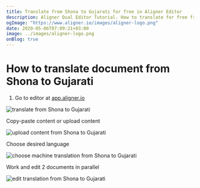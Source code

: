 ```yaml
---
title: Translate from Shona to Gujarati for free in Aligner Editor
description: Aligner Dual Editor Tutorial. How to translate for free from Shona to Gujarati. Aligner is multilingual document management platform. 
ogImage: "https://www.aligner.io/images/aligner-logo.png"
date: 2020-05-06T07:09:21+03:00
image: ../images/aligner-logo.png
onBlog: true
---
```


# How to translate document from Shona to Gujarati

1. Go to editor at [app.aligner.io](https://app.aligner.io "Aligner App web page")

![translate from Shona to Gujarati](../aligner-blank-editor.png "translate from Shona to Gujarati")

Copy-paste content or upload content

![upload content from Shona to Gujarati](../aligner-uploaded-document.png "upload content from Shona to Gujarati")

Choose desired language

![choose machine translation from Shona to Gujarati](../aligner-language-dropdown.png "choose machine translation from Shona to Gujarati")

Work and edit 2 documents in parallel

![edit translation from Shona to Gujarati](../aligner-double-sitded-editor.png "edit translation from Shona to Gujarati")

